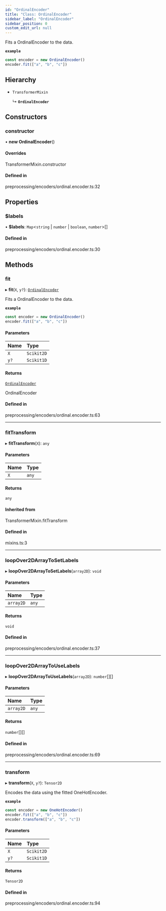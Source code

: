 ```yaml
---
id: "OrdinalEncoder"
title: "Class: OrdinalEncoder"
sidebar_label: "OrdinalEncoder"
sidebar_position: 0
custom_edit_url: null
---
```


Fits a OrdinalEncoder to the data.

**`example`**
```js
const encoder = new OrdinalEncoder()
encoder.fit(["a", "b", "c"])
```

## Hierarchy

- `TransformerMixin`

  ↳ **`OrdinalEncoder`**

## Constructors

### constructor

• **new OrdinalEncoder**()

#### Overrides

TransformerMixin.constructor

#### Defined in

preprocessing/encoders/ordinal.encoder.ts:32

## Properties

### $labels

• **$labels**: `Map`<`string` \| `number` \| `boolean`, `number`\>[]

#### Defined in

preprocessing/encoders/ordinal.encoder.ts:30

## Methods

### fit

▸ **fit**(`X`, `y?`): [`OrdinalEncoder`](OrdinalEncoder)

Fits a OrdinalEncoder to the data.

**`example`**
```js
const encoder = new OrdinalEncoder()
encoder.fit(["a", "b", "c"])
```

#### Parameters

| Name | Type |
| :------ | :------ |
| `X` | `Scikit2D` |
| `y?` | `Scikit1D` |

#### Returns

[`OrdinalEncoder`](OrdinalEncoder)

OrdinalEncoder

#### Defined in

preprocessing/encoders/ordinal.encoder.ts:63

___

### fitTransform

▸ **fitTransform**(`X`): `any`

#### Parameters

| Name | Type |
| :------ | :------ |
| `X` | `any` |

#### Returns

`any`

#### Inherited from

TransformerMixin.fitTransform

#### Defined in

mixins.ts:3

___

### loopOver2DArrayToSetLabels

▸ **loopOver2DArrayToSetLabels**(`array2D`): `void`

#### Parameters

| Name | Type |
| :------ | :------ |
| `array2D` | `any` |

#### Returns

`void`

#### Defined in

preprocessing/encoders/ordinal.encoder.ts:37

___

### loopOver2DArrayToUseLabels

▸ **loopOver2DArrayToUseLabels**(`array2D`): `number`[][]

#### Parameters

| Name | Type |
| :------ | :------ |
| `array2D` | `any` |

#### Returns

`number`[][]

#### Defined in

preprocessing/encoders/ordinal.encoder.ts:69

___

### transform

▸ **transform**(`X`, `y?`): `Tensor2D`

Encodes the data using the fitted OneHotEncoder.

**`example`**
```js
const encoder = new OneHotEncoder()
encoder.fit(["a", "b", "c"])
encoder.transform(["a", "b", "c"])
```

#### Parameters

| Name | Type |
| :------ | :------ |
| `X` | `Scikit2D` |
| `y?` | `Scikit1D` |

#### Returns

`Tensor2D`

#### Defined in

preprocessing/encoders/ordinal.encoder.ts:94
